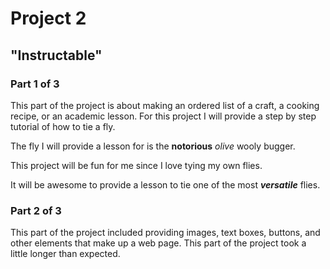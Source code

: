 # Project 2

## "Instructable"

### Part 1 of 3
This part of the project is about making an ordered list of a craft, a cooking recipe, or an academic lesson.
For this project I will provide a step by step tutorial of how to tie a fly. <p>The fly I will provide a lesson for is the <strong>notorious</strong> <em>olive</em> wooly bugger.</p>

This project will be fun for me since I love tying my own flies. <p>It will be awesome to provide a lesson to tie one of the most <strong><em>versatile</strong></em> flies.</p>

### Part 2 of 3
This part of the project included providing images, text boxes, buttons, and other elements that make up a web page. This part of the project took a little longer than expected.
